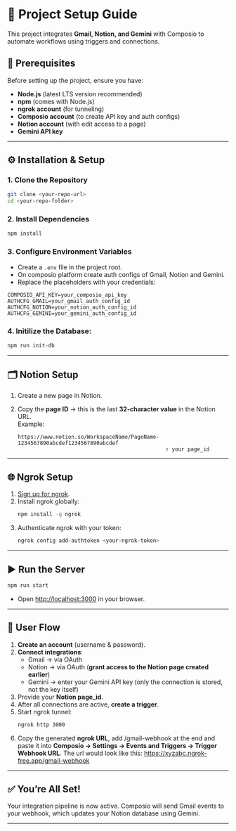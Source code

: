 # 📌 Project Setup Guide

This project integrates **Gmail, Notion, and Gemini** with Composio to automate workflows using triggers and connections.

## 🚀 Prerequisites

Before setting up the project, ensure you have:

- **Node.js** (latest LTS version recommended)
- **npm** (comes with Node.js)
- **ngrok account** (for tunneling)
- **Composio account** (to create API key and auth configs)
- **Notion account** (with edit access to a page)
- **Gemini API key**

---

## ⚙️ Installation & Setup

### 1. Clone the Repository

```bash
git clone <your-repo-url>
cd <your-repo-folder>
```

### 2. Install Dependencies

```bash
npm install
```

### 3. Configure Environment Variables

- Create a `.env` file in the project root.
- On composio platform create auth configs of Gmail, Notion and Gemini.
- Replace the placeholders with your credentials:

```env
COMPOSIO_API_KEY=your_composio_api_key
AUTHCFG_GMAIL=your_gmail_auth_config_id
AUTHCFG_NOTION=your_notion_auth_config_id
AUTHCFG_GEMINI=your_gemini_auth_config_id
```

### 4. Initilize the Database:

```bash
npm run init-db
```

---

## 🗂️ Notion Setup

1. Create a new page in Notion.
2. Copy the **page ID** → this is the last **32-character value** in the Notion URL.  
   Example:

   ```
   https://www.notion.so/WorkspaceName/PageName-1234567890abcdef1234567890abcdef
                                                  ↑ your page_id
   ```

---

## 🌐 Ngrok Setup

1. [Sign up for ngrok](https://ngrok.com/).
2. Install ngrok globally:
   ```bash
   npm install -g ngrok
   ```
3. Authenticate ngrok with your token:
   ```bash
   ngrok config add-authtoken <your-ngrok-token>
   ```

---

## ▶️ Run the Server

```bash
npm run start
```

- Open [http://localhost:3000](http://localhost:3000) in your browser.

---

## 🔑 User Flow

1. **Create an account** (username & password).
2. **Connect integrations**:
   - Gmail → via OAuth
   - Notion → via OAuth (**grant access to the Notion page created earlier**)
   - Gemini → enter your Gemini API key (only the connection is stored, not the key itself)
3. Provide your **Notion page_id**.
4. After all connections are active, **create a trigger**.
5. Start ngrok tunnel:
   ```bash
   ngrok http 3000
   ```
6. Copy the generated **ngrok URL**, add /gmail-webhook at the end and paste it into **Composio → Settings → Events and Triggers → Trigger Webhook URL**.
   The url would look like this:
   https://xyzabc.ngrok-free.app/gmail-webhook

---

## ✅ You’re All Set!

Your integration pipeline is now active. Composio will send Gmail events to your webhook, which updates your Notion database using Gemini.

---
